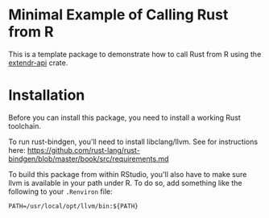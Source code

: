 # Minimal Example of Calling Rust from R

This is a template package to demonstrate how to call Rust from R using the [extendr-api](https://crates.io/crates/extendr-api) crate.

# Installation

Before you can install this package, you need to install a working Rust toolchain. 

To run rust-bindgen, you'll need to install libclang/llvm. See for instructions here: https://github.com/rust-lang/rust-bindgen/blob/master/book/src/requirements.md

To build this package from within RStudio, you'll also have to make sure llvm is available in your path under R. To do so, add something like the following to your `.Renviron` file:
```
PATH=/usr/local/opt/llvm/bin:${PATH}
```